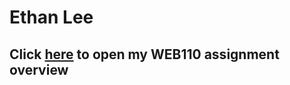 <h1>Ethan Lee</h1>
<h2>Click <a href="https://le27521.github.io/web110/index.html">here</a> to open my WEB110 assignment overview</h2>
